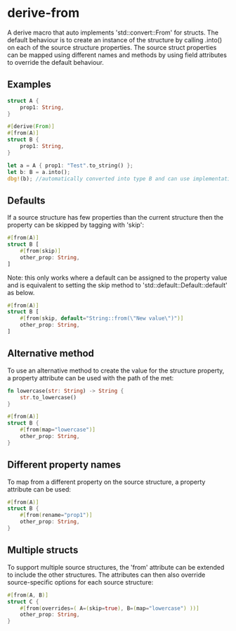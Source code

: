# derive-from
A derive macro that auto implements 'std::convert::From' for structs. The default behaviour is to create an instance of the structure by calling .into() on each of the source structure properties. The source struct properties can be mapped using different names and methods by using field attributes to override the default behaviour.

## Examples
```rust
struct A {
    prop1: String,
}

#[derive(From)]
#[from(A)]
struct B {
    prop1: String,
}

let a = A { prop1: "Test".to_string() };
let b: B = a.into();
dbg!(b); //automatically converted into type B and can use implementations on this type
```

## Defaults
If a source structure has few properties than the current structure then the property can be skipped by tagging with 'skip':
```rust
#[from(A)]
struct B [
    #[from(skip)]
    other_prop: String,
]
```

Note: this only works where a default can be assigned to the property value and is equivalent to setting the skip method to 'std::default::Default::default' as below.

```rust
#[from(A)]
struct B [
    #[from(skip, default="String::from(\"New value\")")]
    other_prop: String,
]
```

## Alternative method
To use an alternative method to create the value for the structure property, a property attribute can be used with the path of the met:
```rust
fn lowercase(str: String) -> String {
    str.to_lowercase()
}

#[from(A)]
struct B {
    #[from(map="lowercase")]
    other_prop: String,
}
```

## Different property names
To map from a different property on the source structure, a property attribute can be used:
```rust
#[from(A)]
struct B {
    #[from(rename="prop1")]
    other_prop: String,
}
```

## Multiple structs
To support multiple source structures, the 'from' attribute can be extended to include the other structures. The attributes can then also override source-specific options for each source structure:
```rust
#[from(A, B)]
struct C {
    #[from(overrides=( A=(skip=true), B=(map="lowercase") ))]
    other_prop: String,
}
```
